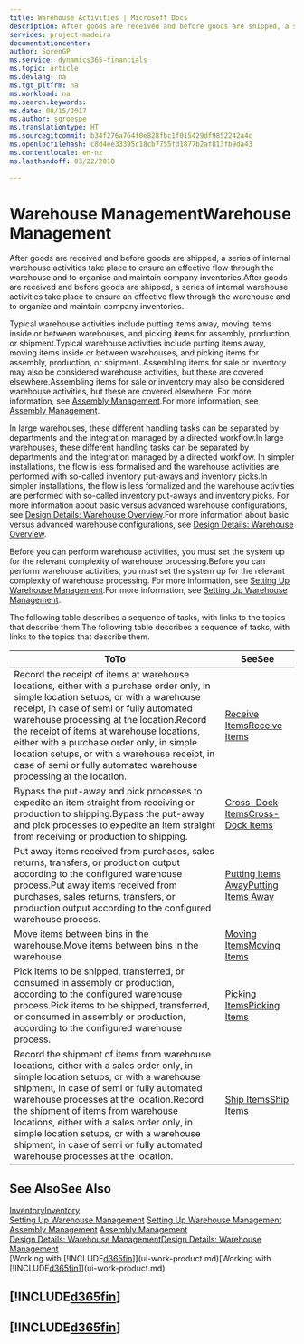 ```yaml
---
title: Warehouse Activities | Microsoft Docs
description: After goods are received and before goods are shipped, a series of internal warehouse activities take place to ensure an effective flow through the warehouse and to organise and maintain company inventories.
services: project-madeira
documentationcenter: 
author: SorenGP
ms.service: dynamics365-financials
ms.topic: article
ms.devlang: na
ms.tgt_pltfrm: na
ms.workload: na
ms.search.keywords: 
ms.date: 08/15/2017
ms.author: sgroespe
ms.translationtype: HT
ms.sourcegitcommit: b34f276a764f0e828fbc1f015429df9852242a4c
ms.openlocfilehash: c8d4ee33395c18cb7755fd1877b2af813fb9da43
ms.contentlocale: en-nz
ms.lasthandoff: 03/22/2018

---
```

# <a name="warehouse-management"></a><span data-ttu-id="241b8-103">Warehouse Management</span><span class="sxs-lookup"><span data-stu-id="241b8-103">Warehouse Management</span></span>
<span data-ttu-id="241b8-104">After goods are received and before goods are shipped, a series of internal warehouse activities take place to ensure an effective flow through the warehouse and to organise and maintain company inventories.</span><span class="sxs-lookup"><span data-stu-id="241b8-104">After goods are received and before goods are shipped, a series of internal warehouse activities take place to ensure an effective flow through the warehouse and to organize and maintain company inventories.</span></span>

<span data-ttu-id="241b8-105">Typical warehouse activities include putting items away, moving items inside or between warehouses, and picking items for assembly, production, or shipment.</span><span class="sxs-lookup"><span data-stu-id="241b8-105">Typical warehouse activities include putting items away, moving items inside or between warehouses, and picking items for assembly, production, or shipment.</span></span> <span data-ttu-id="241b8-106">Assembling items for sale or inventory may also be considered warehouse activities, but these are covered elsewhere.</span><span class="sxs-lookup"><span data-stu-id="241b8-106">Assembling items for sale or inventory may also be considered warehouse activities, but these are covered elsewhere.</span></span> <span data-ttu-id="241b8-107">For more information, see [Assembly Management](assembly-assemble-items.md).</span><span class="sxs-lookup"><span data-stu-id="241b8-107">For more information, see [Assembly Management](assembly-assemble-items.md).</span></span>  

<span data-ttu-id="241b8-108">In large warehouses, these different handling tasks can be separated by departments and the integration managed by a directed workflow.</span><span class="sxs-lookup"><span data-stu-id="241b8-108">In large warehouses, these different handling tasks can be separated by departments and the integration managed by a directed workflow.</span></span> <span data-ttu-id="241b8-109">In simpler installations, the flow is less formalised and the warehouse activities are performed with so-called inventory put-aways and inventory picks.</span><span class="sxs-lookup"><span data-stu-id="241b8-109">In simpler installations, the flow is less formalized and the warehouse activities are performed with so-called inventory put-aways and inventory picks.</span></span> <span data-ttu-id="241b8-110">For more information about basic versus advanced warehouse configurations, see [Design Details: Warehouse Overview](design-details-warehouse-overview.md).</span><span class="sxs-lookup"><span data-stu-id="241b8-110">For more information about basic versus advanced warehouse configurations, see [Design Details: Warehouse Overview](design-details-warehouse-overview.md).</span></span>

<span data-ttu-id="241b8-111">Before you can perform warehouse activities, you must set the system up for the relevant complexity of warehouse processing.</span><span class="sxs-lookup"><span data-stu-id="241b8-111">Before you can perform warehouse activities, you must set the system up for the relevant complexity of warehouse processing.</span></span> <span data-ttu-id="241b8-112">For more information, see [Setting Up Warehouse Management](warehouse-setup-warehouse.md).</span><span class="sxs-lookup"><span data-stu-id="241b8-112">For more information, see [Setting Up Warehouse Management](warehouse-setup-warehouse.md).</span></span>

 <span data-ttu-id="241b8-113">The following table describes a sequence of tasks, with links to the topics that describe them.</span><span class="sxs-lookup"><span data-stu-id="241b8-113">The following table describes a sequence of tasks, with links to the topics that describe them.</span></span>   

|<span data-ttu-id="241b8-114">**To**</span><span class="sxs-lookup"><span data-stu-id="241b8-114">**To**</span></span>|<span data-ttu-id="241b8-115">**See**</span><span class="sxs-lookup"><span data-stu-id="241b8-115">**See**</span></span>|  
|------------|-------------|  
|<span data-ttu-id="241b8-116">Record the receipt of items at warehouse locations, either with a purchase order only, in simple location setups, or with a warehouse receipt, in case of semi or fully automated warehouse processing at the location.</span><span class="sxs-lookup"><span data-stu-id="241b8-116">Record the receipt of items at warehouse locations, either with a purchase order only, in simple location setups, or with a warehouse receipt, in case of semi or fully automated warehouse processing at the location.</span></span>|[<span data-ttu-id="241b8-117">Receive Items</span><span class="sxs-lookup"><span data-stu-id="241b8-117">Receive Items</span></span>](warehouse-how-receive-items.md)|
|<span data-ttu-id="241b8-118">Bypass the put-away and pick processes to expedite an item straight from receiving or production to shipping.</span><span class="sxs-lookup"><span data-stu-id="241b8-118">Bypass the put-away and pick processes to expedite an item straight from receiving or production to shipping.</span></span>|[<span data-ttu-id="241b8-119">Cross-Dock Items</span><span class="sxs-lookup"><span data-stu-id="241b8-119">Cross-Dock Items</span></span>](warehouse-how-to-cross-dock-items.md)|    
|<span data-ttu-id="241b8-120">Put away items received from purchases, sales returns, transfers, or production output according to the configured warehouse process.</span><span class="sxs-lookup"><span data-stu-id="241b8-120">Put away items received from purchases, sales returns, transfers, or production output according to the configured warehouse process.</span></span>|[<span data-ttu-id="241b8-121">Putting Items Away</span><span class="sxs-lookup"><span data-stu-id="241b8-121">Putting Items Away</span></span>](warehouse-put-away-items.md)|
|<span data-ttu-id="241b8-122">Move items between bins in the warehouse.</span><span class="sxs-lookup"><span data-stu-id="241b8-122">Move items between bins in the warehouse.</span></span>|[<span data-ttu-id="241b8-123">Moving Items</span><span class="sxs-lookup"><span data-stu-id="241b8-123">Moving Items</span></span>](warehouse-move-items.md)|
|<span data-ttu-id="241b8-124">Pick items to be shipped, transferred, or consumed in assembly or production, according to the configured warehouse process.</span><span class="sxs-lookup"><span data-stu-id="241b8-124">Pick items to be shipped, transferred, or consumed in assembly or production, according to the configured warehouse process.</span></span>|[<span data-ttu-id="241b8-125">Picking Items</span><span class="sxs-lookup"><span data-stu-id="241b8-125">Picking Items</span></span>](warehouse-pick-items.md)|
|<span data-ttu-id="241b8-126">Record the shipment of items from warehouse locations, either with a sales order only, in simple location setups, or with a warehouse shipment, in case of semi or fully automated warehouse processes at the location.</span><span class="sxs-lookup"><span data-stu-id="241b8-126">Record the shipment of items from warehouse locations, either with a sales order only, in simple location setups, or with a warehouse shipment, in case of semi or fully automated warehouse processes at the location.</span></span>|[<span data-ttu-id="241b8-127">Ship Items</span><span class="sxs-lookup"><span data-stu-id="241b8-127">Ship Items</span></span>](warehouse-how-ship-items.md)|  

## <a name="see-also"></a><span data-ttu-id="241b8-128">See Also</span><span class="sxs-lookup"><span data-stu-id="241b8-128">See Also</span></span>  
[<span data-ttu-id="241b8-129">Inventory</span><span class="sxs-lookup"><span data-stu-id="241b8-129">Inventory</span></span>](inventory-manage-inventory.md)  
<span data-ttu-id="241b8-130">[Setting Up Warehouse Management](warehouse-setup-warehouse.md)   </span><span class="sxs-lookup"><span data-stu-id="241b8-130">[Setting Up Warehouse Management](warehouse-setup-warehouse.md)   </span></span>  
<span data-ttu-id="241b8-131">[Assembly Management](assembly-assemble-items.md)  </span><span class="sxs-lookup"><span data-stu-id="241b8-131">[Assembly Management](assembly-assemble-items.md)  </span></span>  
[<span data-ttu-id="241b8-132">Design Details: Warehouse Management</span><span class="sxs-lookup"><span data-stu-id="241b8-132">Design Details: Warehouse Management</span></span>](design-details-warehouse-management.md)  
<span data-ttu-id="241b8-133">[Working with [!INCLUDE[d365fin](includes/d365fin_md.md)]](ui-work-product.md)</span><span class="sxs-lookup"><span data-stu-id="241b8-133">[Working with [!INCLUDE[d365fin](includes/d365fin_md.md)]](ui-work-product.md)</span></span>  

## [!INCLUDE[d365fin](includes/free_trial_md.md)]  
## [!INCLUDE[d365fin](includes/training_link_md.md)]


